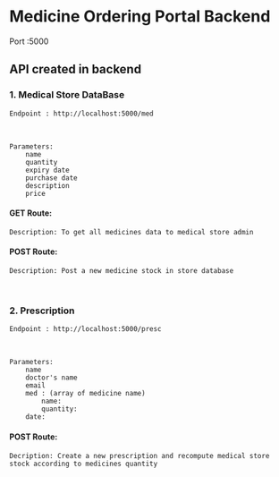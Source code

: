 # Medicine Ordering Portal Backend
Port :5000
## API created in backend
### 1. Medical Store DataBase
    Endpoint : http://localhost:5000/med
<br>

    Parameters:
        name
        quantity
        expiry date
        purchase date
        description
        price
#### GET Route:
    Description: To get all medicines data to medical store admin 
    

#### POST Route:
    Description: Post a new medicine stock in store database
<br>

### 2. Prescription 

    Endpoint : http://localhost:5000/presc
<br>

    Parameters:
        name
        doctor's name
        email
        med : (array of medicine name)
            name:
            quantity:
        date:
#### POST Route:
    Decription: Create a new prescription and recompute medical store stock according to medicines quantity 

